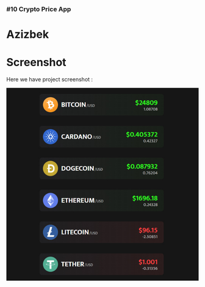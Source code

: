 

### #10 Crypto Price App

# Azizbek

# Screenshot
Here we have project screenshot :

![screenshot](./screenshot.jpg)
